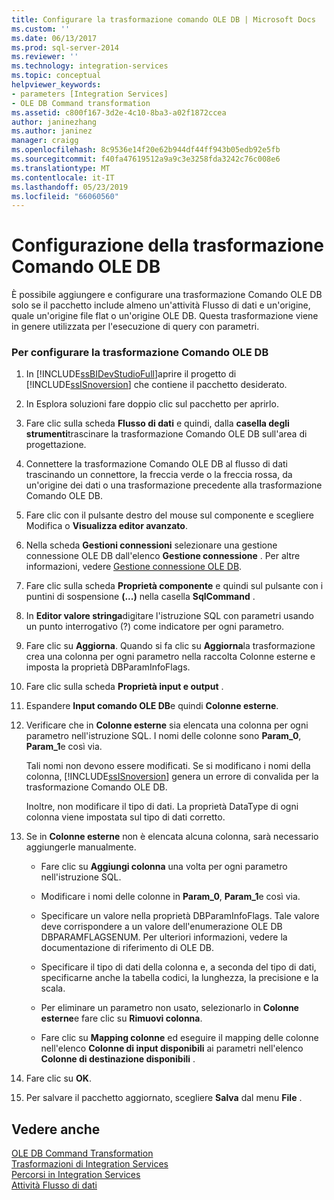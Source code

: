 ```yaml
---
title: Configurare la trasformazione comando OLE DB | Microsoft Docs
ms.custom: ''
ms.date: 06/13/2017
ms.prod: sql-server-2014
ms.reviewer: ''
ms.technology: integration-services
ms.topic: conceptual
helpviewer_keywords:
- parameters [Integration Services]
- OLE DB Command transformation
ms.assetid: c800f167-3d2e-4c10-8ba3-a02f1872ccea
author: janinezhang
ms.author: janinez
manager: craigg
ms.openlocfilehash: 8c9536e14f20e62b944df44ff943b05edb92e5fb
ms.sourcegitcommit: f40fa47619512a9a9c3e3258fda3242c76c008e6
ms.translationtype: MT
ms.contentlocale: it-IT
ms.lasthandoff: 05/23/2019
ms.locfileid: "66060560"
---
```

# <a name="configure-the-ole-db-command-transformation"></a>Configurazione della trasformazione Comando OLE DB
  È possibile aggiungere e configurare una trasformazione Comando OLE DB solo se il pacchetto include almeno un'attività Flusso di dati e un'origine, quale un'origine file flat o un'origine OLE DB. Questa trasformazione viene in genere utilizzata per l'esecuzione di query con parametri.  
  
### <a name="to-configure-the-ole-db-command-transformation"></a>Per configurare la trasformazione Comando OLE DB  
  
1.  In [!INCLUDE[ssBIDevStudioFull](../includes/ssbidevstudiofull-md.md)]aprire il progetto di [!INCLUDE[ssISnoversion](../includes/ssisnoversion-md.md)] che contiene il pacchetto desiderato.  
  
2.  In Esplora soluzioni fare doppio clic sul pacchetto per aprirlo.  
  
3.  Fare clic sulla scheda **Flusso di dati** e quindi, dalla **casella degli strumenti**trascinare la trasformazione Comando OLE DB sull'area di progettazione.  
  
4.  Connettere la trasformazione Comando OLE DB al flusso di dati trascinando un connettore, la freccia verde o la freccia rossa, da un'origine dei dati o una trasformazione precedente alla trasformazione Comando OLE DB.  
  
5.  Fare clic con il pulsante destro del mouse sul componente e scegliere Modifica o **Visualizza editor avanzato**.  
  
6.  Nella scheda **Gestioni connessioni** selezionare una gestione connessione OLE DB dall'elenco **Gestione connessione** . Per altre informazioni, vedere [Gestione connessione OLE DB](connection-manager/ole-db-connection-manager.md).  
  
7.  Fare clic sulla scheda **Proprietà componente** e quindi sul pulsante con i puntini di sospensione **(...)** nella casella **SqlCommand** .  
  
8.  In **Editor valore stringa**digitare l'istruzione SQL con parametri usando un punto interrogativo (?) come indicatore per ogni parametro.  
  
9. Fare clic su **Aggiorna**. Quando si fa clic su **Aggiorna**la trasformazione crea una colonna per ogni parametro nella raccolta Colonne esterne e imposta la proprietà DBParamInfoFlags.  
  
10. Fare clic sulla scheda **Proprietà input e output** .  
  
11. Espandere **Input comando OLE DB**e quindi **Colonne esterne**.  
  
12. Verificare che in **Colonne esterne** sia elencata una colonna per ogni parametro nell'istruzione SQL. I nomi delle colonne sono **Param_0**, **Param_1**e così via.  
  
     Tali nomi non devono essere modificati. Se si modificano i nomi della colonna, [!INCLUDE[ssISnoversion](../includes/ssisnoversion-md.md)] genera un errore di convalida per la trasformazione Comando OLE DB.  
  
     Inoltre, non modificare il tipo di dati. La proprietà DataType di ogni colonna viene impostata sul tipo di dati corretto.  
  
13. Se in **Colonne esterne** non è elencata alcuna colonna, sarà necessario aggiungerle manualmente.  
  
    -   Fare clic su **Aggiungi colonna** una volta per ogni parametro nell'istruzione SQL.  
  
    -   Modificare i nomi delle colonne in **Param_0**, **Param_1**e così via.  
  
    -   Specificare un valore nella proprietà DBParamInfoFlags. Tale valore deve corrispondere a un valore dell'enumerazione OLE DB DBPARAMFLAGSENUM. Per ulteriori informazioni, vedere la documentazione di riferimento di OLE DB.  
  
    -   Specificare il tipo di dati della colonna e, a seconda del tipo di dati, specificarne anche la tabella codici, la lunghezza, la precisione e la scala.  
  
    -   Per eliminare un parametro non usato, selezionarlo in **Colonne esterne**e fare clic su **Rimuovi colonna**.  
  
    -   Fare clic su **Mapping colonne** ed eseguire il mapping delle colonne nell'elenco **Colonne di input disponibili** ai parametri nell'elenco **Colonne di destinazione disponibili** .  
  
14. Fare clic su **OK**.  
  
15. Per salvare il pacchetto aggiornato, scegliere **Salva** dal menu **File** .  
  
## <a name="see-also"></a>Vedere anche  
 [OLE DB Command Transformation](data-flow/transformations/ole-db-command-transformation.md)   
 [Trasformazioni di Integration Services](data-flow/transformations/integration-services-transformations.md)   
 [Percorsi in Integration Services](data-flow/integration-services-paths.md)   
 [Attività Flusso di dati](control-flow/data-flow-task.md)  
  
  
